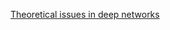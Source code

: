 

[Theoretical issues in deep networks](https://www.pnas.org/doi/epdf/10.1073/pnas.1907369117) <br>

